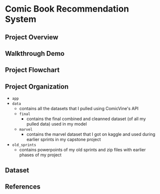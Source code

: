 # Comic Book Recommendation System

## Project Overview


## Walkthrough Demo


## Project Flowchart


## Project Organization
* `app`
* `data`
  - contains all the datasets that I pulled using ComicVine's API
  - `final`
    - contains the final combined and cleanned dataset (of all my pulled data) used in my model
  - `marvel`
    - contains the marvel dataset that I got on kaggle and used during earlier sprints in my capstone project
* `old_sprints`
  - contains powerpoints of my old sprints and zip files with earlier phases of my project


## Dataset




## References





